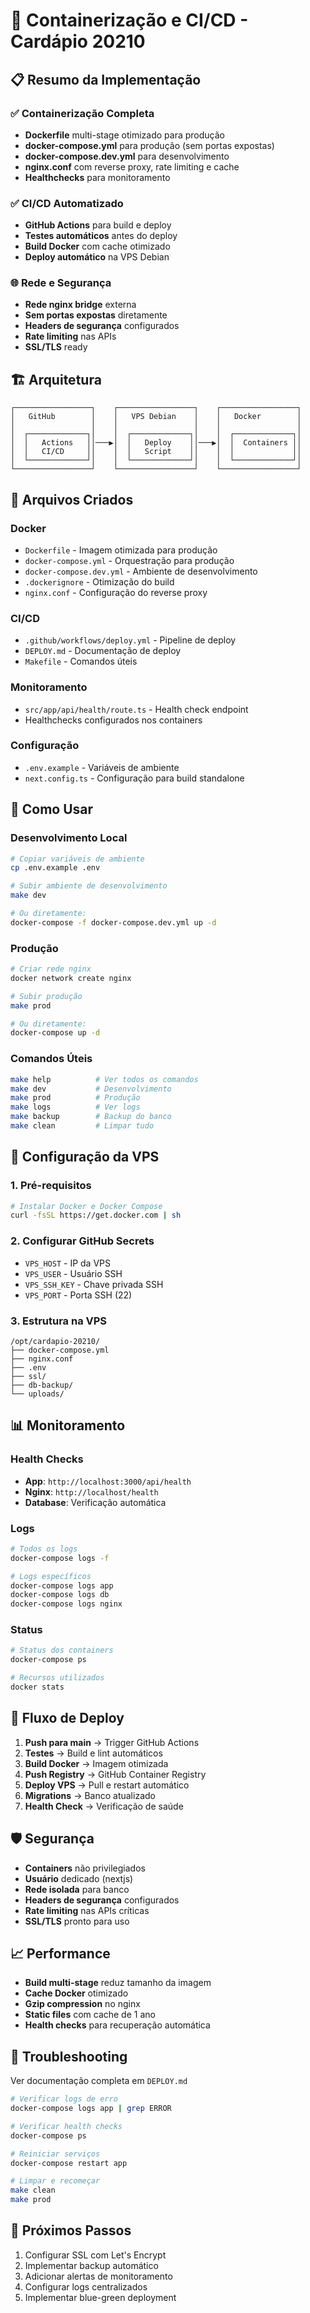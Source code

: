 # 🚀 Containerização e CI/CD - Cardápio 20210

## 📋 Resumo da Implementação

### ✅ Containerização Completa
- **Dockerfile** multi-stage otimizado para produção
- **docker-compose.yml** para produção (sem portas expostas)
- **docker-compose.dev.yml** para desenvolvimento
- **nginx.conf** com reverse proxy, rate limiting e cache
- **Healthchecks** para monitoramento

### ✅ CI/CD Automatizado
- **GitHub Actions** para build e deploy
- **Testes automáticos** antes do deploy
- **Build Docker** com cache otimizado
- **Deploy automático** na VPS Debian

### 🌐 Rede e Segurança
- **Rede nginx bridge** externa
- **Sem portas expostas** diretamente
- **Headers de segurança** configurados
- **Rate limiting** nas APIs
- **SSL/TLS** ready

## 🏗️ Arquitetura

```
┌─────────────────┐    ┌─────────────────┐    ┌─────────────────┐
│   GitHub        │    │   VPS Debian    │    │   Docker        │
│                 │    │                 │    │                 │
│  ┌─────────────┐│    │  ┌─────────────┐│    │  ┌─────────────┐│
│  │   Actions   ││───▶│  │   Deploy    ││───▶│  │  Containers ││
│  │   CI/CD     ││    │  │   Script    ││    │  │             ││
│  └─────────────┘│    │  └─────────────┘│    │  └─────────────┘│
└─────────────────┘    └─────────────────┘    └─────────────────┘
```

## 📁 Arquivos Criados

### Docker
- `Dockerfile` - Imagem otimizada para produção
- `docker-compose.yml` - Orquestração para produção
- `docker-compose.dev.yml` - Ambiente de desenvolvimento
- `.dockerignore` - Otimização do build
- `nginx.conf` - Configuração do reverse proxy

### CI/CD
- `.github/workflows/deploy.yml` - Pipeline de deploy
- `DEPLOY.md` - Documentação de deploy
- `Makefile` - Comandos úteis

### Monitoramento
- `src/app/api/health/route.ts` - Health check endpoint
- Healthchecks configurados nos containers

### Configuração
- `.env.example` - Variáveis de ambiente
- `next.config.ts` - Configuração para build standalone

## 🚀 Como Usar

### Desenvolvimento Local
```bash
# Copiar variáveis de ambiente
cp .env.example .env

# Subir ambiente de desenvolvimento
make dev

# Ou diretamente:
docker-compose -f docker-compose.dev.yml up -d
```

### Produção
```bash
# Criar rede nginx
docker network create nginx

# Subir produção
make prod

# Ou diretamente:
docker-compose up -d
```

### Comandos Úteis
```bash
make help          # Ver todos os comandos
make dev           # Desenvolvimento
make prod          # Produção
make logs          # Ver logs
make backup        # Backup do banco
make clean         # Limpar tudo
```

## 🔧 Configuração da VPS

### 1. Pré-requisitos
```bash
# Instalar Docker e Docker Compose
curl -fsSL https://get.docker.com | sh
```

### 2. Configurar GitHub Secrets
- `VPS_HOST` - IP da VPS
- `VPS_USER` - Usuário SSH
- `VPS_SSH_KEY` - Chave privada SSH
- `VPS_PORT` - Porta SSH (22)

### 3. Estrutura na VPS
```
/opt/cardapio-20210/
├── docker-compose.yml
├── nginx.conf
├── .env
├── ssl/
├── db-backup/
└── uploads/
```

## 📊 Monitoramento

### Health Checks
- **App**: `http://localhost:3000/api/health`
- **Nginx**: `http://localhost/health`
- **Database**: Verificação automática

### Logs
```bash
# Todos os logs
docker-compose logs -f

# Logs específicos
docker-compose logs app
docker-compose logs db
docker-compose logs nginx
```

### Status
```bash
# Status dos containers
docker-compose ps

# Recursos utilizados
docker stats
```

## 🔄 Fluxo de Deploy

1. **Push para main** → Trigger GitHub Actions
2. **Testes** → Build e lint automáticos
3. **Build Docker** → Imagem otimizada
4. **Push Registry** → GitHub Container Registry
5. **Deploy VPS** → Pull e restart automático
6. **Migrations** → Banco atualizado
7. **Health Check** → Verificação de saúde

## 🛡️ Segurança

- **Containers** não privilegiados
- **Usuário** dedicado (nextjs)
- **Rede isolada** para banco
- **Headers de segurança** configurados
- **Rate limiting** nas APIs críticas
- **SSL/TLS** pronto para uso

## 📈 Performance

- **Build multi-stage** reduz tamanho da imagem
- **Cache Docker** otimizado
- **Gzip compression** no nginx
- **Static files** com cache de 1 ano
- **Health checks** para recuperação automática

## 🔧 Troubleshooting

Ver documentação completa em `DEPLOY.md`

```bash
# Verificar logs de erro
docker-compose logs app | grep ERROR

# Verificar health checks
docker-compose ps

# Reiniciar serviços
docker-compose restart app

# Limpar e recomeçar
make clean
make prod
```

## 📝 Próximos Passos

1. Configurar SSL com Let's Encrypt
2. Implementar backup automático
3. Adicionar alertas de monitoramento
4. Configurar logs centralizados
5. Implementar blue-green deployment 